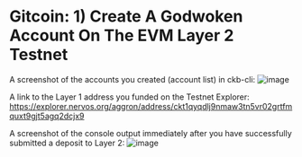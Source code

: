 <h1>Gitcoin: 1) Create A Godwoken Account On The EVM Layer 2 Testnet</h1>

A screenshot of the accounts you created (account list) in ckb-cli:
![image](https://user-images.githubusercontent.com/79322555/128277353-c6c85968-da5e-4f32-a524-3790d99afbdd.png)

A link to the Layer 1 address you funded on the Testnet Explorer:
https://explorer.nervos.org/aggron/address/ckt1qyqdlj9nmaw3tn5vr02grtfmquxt9gjt5agq2dcjx9

A screenshot of the console output immediately after you have successfully submitted a deposit to Layer 2:
![image](https://user-images.githubusercontent.com/79322555/128277420-e21f3440-1f0e-45b2-b87b-7f4c662fc711.png)
